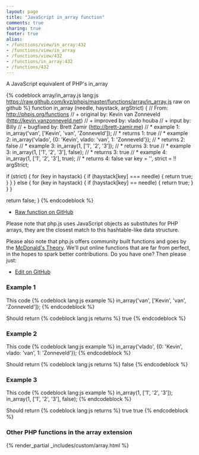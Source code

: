 ```yaml
---
layout: page
title: "JavaScript in_array function"
comments: true
sharing: true
footer: true
alias:
- /functions/view/in_array:432
- /functions/view/in_array
- /functions/view/432
- /functions/in_array:432
- /functions/432
---
```

<!-- Generated by Rakefile:build -->
A JavaScript equivalent of PHP's in_array

{% codeblock array/in_array.js lang:js https://raw.github.com/kvz/phpjs/master/functions/array/in_array.js raw on github %}
function in_array (needle, haystack, argStrict) {
  // From: http://phpjs.org/functions
  // +   original by: Kevin van Zonneveld (http://kevin.vanzonneveld.net)
  // +   improved by: vlado houba
  // +   input by: Billy
  // +   bugfixed by: Brett Zamir (http://brett-zamir.me)
  // *     example 1: in_array('van', ['Kevin', 'van', 'Zonneveld']);
  // *     returns 1: true
  // *     example 2: in_array('vlado', {0: 'Kevin', vlado: 'van', 1: 'Zonneveld'});
  // *     returns 2: false
  // *     example 3: in_array(1, ['1', '2', '3']);
  // *     returns 3: true
  // *     example 3: in_array(1, ['1', '2', '3'], false);
  // *     returns 3: true
  // *     example 4: in_array(1, ['1', '2', '3'], true);
  // *     returns 4: false
  var key = '',
    strict = !! argStrict;

  if (strict) {
    for (key in haystack) {
      if (haystack[key] === needle) {
        return true;
      }
    }
  } else {
    for (key in haystack) {
      if (haystack[key] == needle) {
        return true;
      }
    }
  }

  return false;
}
{% endcodeblock %}

 - [Raw function on GitHub](https://github.com/kvz/phpjs/blob/master/functions/array/in_array.js)

Please note that php.js uses JavaScript objects as substitutes for PHP arrays, they are 
the closest match to this hashtable-like data structure. 

Please also note that php.js offers community built functions and goes by the 
[McDonald's Theory](https://medium.com/what-i-learned-building/9216e1c9da7d). We'll put online 
functions that are far from perfect, in the hopes to spark better contributions. 
Do you have one? Then please just: 

 - [Edit on GitHub](https://github.com/kvz/phpjs/edit/master/functions/array/in_array.js)

### Example 1
This code
{% codeblock lang:js example %}
in_array('van', ['Kevin', 'van', 'Zonneveld']);
{% endcodeblock %}

Should return
{% codeblock lang:js returns %}
true
{% endcodeblock %}

### Example 2
This code
{% codeblock lang:js example %}
in_array('vlado', {0: 'Kevin', vlado: 'van', 1: 'Zonneveld'});
{% endcodeblock %}

Should return
{% codeblock lang:js returns %}
false
{% endcodeblock %}

### Example 3
This code
{% codeblock lang:js example %}
in_array(1, ['1', '2', '3']);
in_array(1, ['1', '2', '3'], false);
{% endcodeblock %}

Should return
{% codeblock lang:js returns %}
true
true
{% endcodeblock %}


### Other PHP functions in the array extension
{% render_partial _includes/custom/array.html %}
